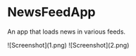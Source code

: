 # NewsFeedApp
<p>An app that loads news in various feeds.</p>
![Screenshot](1.png)
![Screenshot](2.png)
